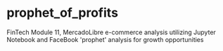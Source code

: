 # prophet_of_profits
FinTech Module 11, MercadoLibre e-commerce analysis utilizing Jupyter Notebook and FaceBook 'prophet' analysis for growth opportunities 
